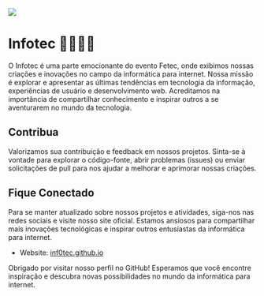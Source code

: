 <img src="https://camo.githubusercontent.com/abb0a7a6197ffbe011c0705b0fff8c494e9c4c58913db99fe951ec7ca0eb97f5/68747470733a2f2f63646e612e61727473746174696f6e2e636f6d2f702f6173736574732f696d616765732f696d616765732f3032382f3130322f3035382f6f726967696e616c2f706978656c2d6a6566662d6d61747269782d732e6769663f31353933343837323633">

# Infotec 👩‍💻👨‍💻

O Infotec é uma parte emocionante do evento Fetec, onde exibimos nossas criações e inovações no campo da informática para internet. Nossa missão é explorar e apresentar as últimas tendências em tecnologia da informação, experiências de usuário e desenvolvimento web. Acreditamos na importância de compartilhar conhecimento e inspirar outros a se aventurarem no mundo da tecnologia.

<!--## Projetos em Destaque

Neste repositório, você encontrará uma variedade de projetos desenvolvidos pelos integrantes do curso de informática para internet. Alguns dos destaques incluem:

1. **Aplicativos Móveis**: Explore nossos aplicativos móveis inovadores, que abrangem desde utilitários práticos até jogos envolventes.

2. **Websites Interativos**: Descubra nossos sites criativos e responsivos, desenvolvidos com as mais recentes tecnologias web para oferecer experiências excepcionais aos usuários.

3. **Soluções de Segurança Cibernética**: Conheça nossas soluções de segurança cibernética, projetadas para proteger dados e sistemas contra ameaças digitais.

4. **Experiências de Realidade Virtual**: Mergulhe em nossas experiências de realidade virtual, onde combinamos tecnologia e criatividade para criar ambientes imersivos.-->

## Contribua

Valorizamos sua contribuição e feedback em nossos projetos. Sinta-se à vontade para explorar o código-fonte, abrir problemas (issues) ou enviar solicitações de pull para nos ajudar a melhorar e aprimorar nossas criações.

## Fique Conectado

Para se manter atualizado sobre nossos projetos e atividades, siga-nos nas redes sociais e visite nosso site oficial. Estamos ansiosos para compartilhar mais inovações tecnológicas e inspirar outros entusiastas da informática para internet.

- Website: [inf0tec.github.io](https://inf0tec.github.io)
<!--Twitter: [@infotec](https://twitter.com/infotec)
- Instagram: [@infotec_official](https://www.instagram.com/infotec_official)-->

Obrigado por visitar nosso perfil no GitHub! Esperamos que você encontre inspiração e descubra novas possibilidades no mundo da informática para internet.
